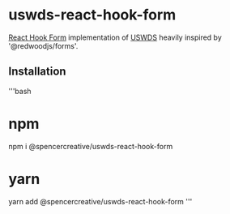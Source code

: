 # uswds-react-hook-form

[React Hook Form](https://react-hook-form.com/) implementation of [USWDS](https://designsystem.digital.gov/) heavily inspired by '@redwoodjs/forms'.

## Installation

'''bash
# npm
npm i @spencercreative/uswds-react-hook-form

# yarn
yarn add @spencercreative/uswds-react-hook-form
'''